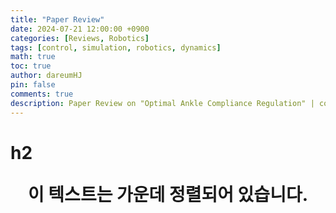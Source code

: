 ```yaml
---
title: "Paper Review"
date: 2024-07-21 12:00:00 +0900
categories: [Reviews, Robotics]
tags: [control, simulation, robotics, dynamics]
math: true
toc: true
author: dareumHJ
pin: false
comments: true
description: Paper Review on "Optimal Ankle Compliance Regulation" | control, simulation, robotics, dynamics
---
```


# h2 <p align="center">이 텍스트는 가운데 정렬되어 있습니다.</p>
